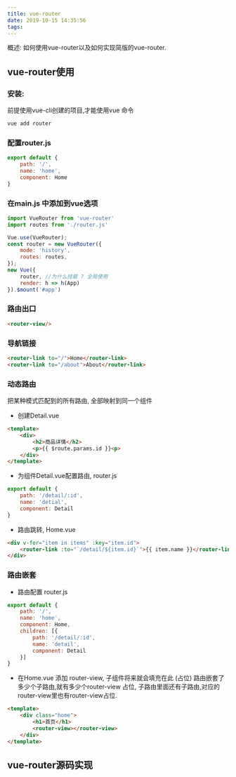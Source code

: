 ```yaml
---
title: vue-router
date: 2019-10-15 14:35:56
tags:
---
```

概述: 如何使用vue-router以及如何实现简版的vue-router.

## vue-router使用
### 安装:
前提使用vue-cli创建的项目,才能使用vue 命令
```bash
vue add router
```
### 配置router.js
```js
export default {
    path: '/',
    name: 'home',
    component: Home
}
```
### 在main.js 中添加到vue选项
```js
import VueRouter from 'vue-router'
import routes from './router.js'

Vue.use(VueRouter);
const router = new VueRouter({
    mode: 'history',
    routes: routes,
});
new Vue({
    router, //为什么挂载 ? 全局使用
    render: h => h(App)
}).$mount('#app')
```
### 路由出口
```html
<router-view/>
```
### 导航链接
```html
<router-link to="/">Home</router-link>
<router-link to="/about">About</router-link>
```
### 动态路由
把某种模式匹配到的所有路由, 全部映射到同一个组件
* 创建Detail.vue
```html
<template>
    <div>
        <h2>商品详情</h2>
        <p>{{ $route.params.id }}<p>
    </div>
</template>
```
* 为组件Detail.vue配置路由, router.js
```js
export default {
    path: '/detail/:id',
    name: 'detial',
    component: Detail
}
```
* 路由跳转, Home.vue
```html
<div v-for="item in items" :key="item.id">
    <router-link :to="`/detail/${item.id}`">{{ item.name }}</router-link>
</div>
```
### 路由嵌套
* 路由配置 router.js
```js
export default {
    path: '/',
    name: 'home',
    component: Home,
    children: [{
        path: '/detail/:id',
        name: 'detail',
        component: Detail
    }]
}
```
* 在Home.vue 添加 router-view, 子组件将来就会填充在此 (占位)
路由嵌套了多少个子路由,就有多少个router-view 占位, 子路由里面还有子路由,对应的router-view里也有router-view占位.

``` html
<template>
    <div class="home">
        <h1>首页</h1>
        <router-view></router-view>
    </div>
</template>
```
## vue-router源码实现

